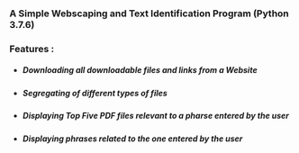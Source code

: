 ### A Simple Webscaping and Text Identification Program (Python 3.7.6)

### Features :
- ##### Downloading all downloadable files and links from a Website
- ##### Segregating of different types of files
- ##### Displaying Top Five PDF files relevant to a pharse entered by the user
- ##### Displaying phrases related to the one entered by the user
   
